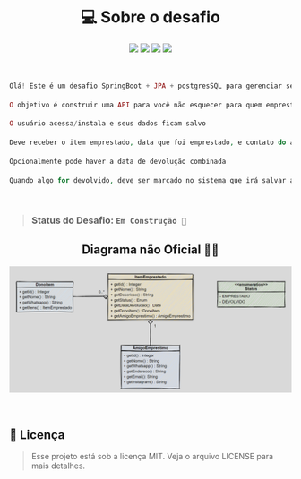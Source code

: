 <h1 align="center"> 💻 Sobre o desafio </h1> 



<div align="center" > 
    <img src="https://img.shields.io/badge/Java-ED8B00?style=for-the-badge&logo=java&logoColor=white"/>
    <img src="https://img.shields.io/badge/Spring-6DB33F?style=for-the-badge&logo=spring&logoColor=white"/>
    <img src="https://img.shields.io/badge/Insomnia-5849be?style=for-the-badge&logo=Insomnia&logoColor=white"/>
    <img src="https://img.shields.io/badge/PostgreSQL-316192?style=for-the-badge&logo=postgresql&logoColor=white"/>
</div>

<br> 

```php

Olá! Este é um desafio SpringBoot + JPA + postgresSQL para gerenciar seus pertences emprestados!

O objetivo é construir uma API para você não esquecer para quem emprestou cada coisa.

O usuário acessa/instala e seus dados ficam salvo

Deve receber o item emprestado, data que foi emprestado, e contato do amigo

Opcionalmente pode haver a data de devolução combinada

Quando algo for devolvido, deve ser marcado no sistema que irá salvar a data
``` 
<br> 

 >### Status do Desafio: `Em Construção 🚧`
 

<h2 align="center"> Diagrama não Oficial 🙋‍♂️ </h2>

![](https://github.com/samuelalmeida95/giveMeBack-api/blob/main/giveMeBackApi.png)

<br>

## 📝 Licença

>Esse projeto está sob a licença MIT. Veja o arquivo LICENSE para mais detalhes.
